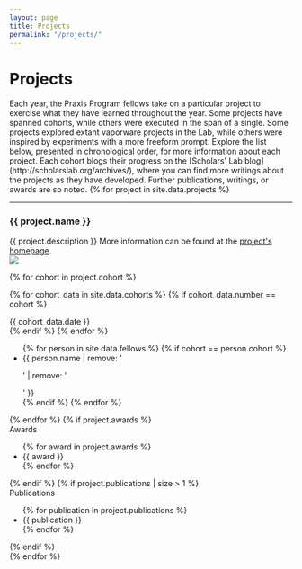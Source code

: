 ```yaml
---
layout: page
title: Projects
permalink: "/projects/"
---
```

<h1>Projects</h1>
Each year, the Praxis Program fellows take on a particular project to exercise what they have learned throughout the year. Some projects have spanned cohorts, while others were executed in the span of a single. Some projects explored extant vaporware projects in the Lab, while others were inspired by experiments with a more freeform prompt. Explore the list below, presented in chronological order, for more information about each project. Each cohort blogs their progress on the [Scholars' Lab blog](http://scholarslab.org/archives/), where you can find more writings about the projects as they have developed. Further publications, writings, or awards are so noted.
{% for project in site.data.projects %}
<hr>
<div class="project">
<h3> {{ project.name }} </h3>
<div class="project-description">
{{ project.description }} More information can be found at the <a href="{{ project.url }}">project's homepage</a>.
</div>
<div class="project-image"> <img src="{{ project.image_path }}">
</div>

<div class="clear"></div>

{% for cohort in project.cohort %}

{% for cohort_data in site.data.cohorts %}
{% if cohort_data.number == cohort %}
<div class="cohort-list">
        <div id="cohort-date">{{ cohort_data.date }}</div>
    {% endif %}
  {% endfor %}
  <ul>
    {% for person in site.data.fellows %}
      {% if cohort == person.cohort %}
        <li>{{ person.name | remove: '<p>' | remove: '</p>' }}</li>
      {% endif %}
      {% endfor %}
  </ul>
</div>
{% endfor %}
  {% if project.awards %}
  <div class="project-awards">
  <div class="heading">Awards</div>
  <ul>
  {% for award in project.awards %}
    <li>{{ award }}</li>
  {% endfor %}
</div>
  {% endif %}
  {% if project.publications | size  > 1 %}
  <div class="project-publications">
<div class="heading">Publications</div>
  <ul>
  {% for publication in project.publications %}
<li>{{ publication }}</li>
  {% endfor %}
  </ul>
  </div>
  {% endif %}
  <div class="clear"></div>
  {% endfor %}
</div>
<div id="bumper"></div>
